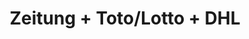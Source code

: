 ---
title: "Zeitung + Toto/Lotto + DHL"
url: /landau-in-der-pfalz/zeitung-toto-lotto-dhl/
shop: Zeitungen
---